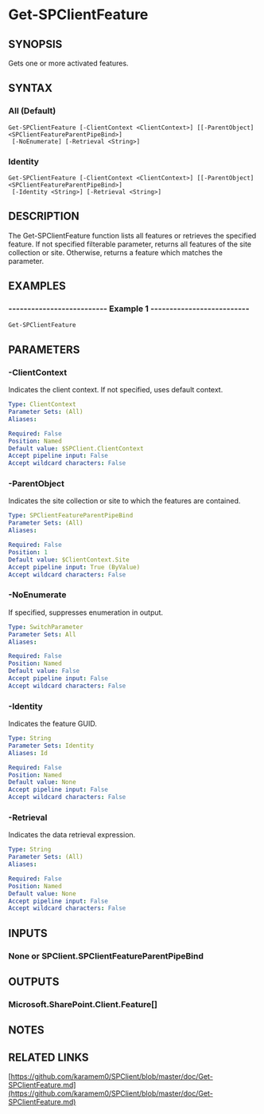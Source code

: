 # Get-SPClientFeature

## SYNOPSIS
Gets one or more activated features.

## SYNTAX

### All (Default)
```
Get-SPClientFeature [-ClientContext <ClientContext>] [[-ParentObject] <SPClientFeatureParentPipeBind>]
 [-NoEnumerate] [-Retrieval <String>]
```

### Identity
```
Get-SPClientFeature [-ClientContext <ClientContext>] [[-ParentObject] <SPClientFeatureParentPipeBind>]
 [-Identity <String>] [-Retrieval <String>]
```

## DESCRIPTION
The Get-SPClientFeature function lists all features or retrieves the specified feature.
If not specified filterable parameter, returns all features of the site collection or site.
Otherwise, returns a feature which matches the parameter.

## EXAMPLES

### -------------------------- Example 1 --------------------------
```
Get-SPClientFeature
```

## PARAMETERS

### -ClientContext
Indicates the client context.
If not specified, uses default context.

```yaml
Type: ClientContext
Parameter Sets: (All)
Aliases: 

Required: False
Position: Named
Default value: $SPClient.ClientContext
Accept pipeline input: False
Accept wildcard characters: False
```

### -ParentObject
Indicates the site collection or site to which the features are contained.

```yaml
Type: SPClientFeatureParentPipeBind
Parameter Sets: (All)
Aliases: 

Required: False
Position: 1
Default value: $ClientContext.Site
Accept pipeline input: True (ByValue)
Accept wildcard characters: False
```

### -NoEnumerate
If specified, suppresses enumeration in output.

```yaml
Type: SwitchParameter
Parameter Sets: All
Aliases: 

Required: False
Position: Named
Default value: False
Accept pipeline input: False
Accept wildcard characters: False
```

### -Identity
Indicates the feature GUID.

```yaml
Type: String
Parameter Sets: Identity
Aliases: Id

Required: False
Position: Named
Default value: None
Accept pipeline input: False
Accept wildcard characters: False
```

### -Retrieval
Indicates the data retrieval expression.

```yaml
Type: String
Parameter Sets: (All)
Aliases: 

Required: False
Position: Named
Default value: None
Accept pipeline input: False
Accept wildcard characters: False
```

## INPUTS

### None or SPClient.SPClientFeatureParentPipeBind

## OUTPUTS

### Microsoft.SharePoint.Client.Feature[]

## NOTES

## RELATED LINKS

[https://github.com/karamem0/SPClient/blob/master/doc/Get-SPClientFeature.md](https://github.com/karamem0/SPClient/blob/master/doc/Get-SPClientFeature.md)

